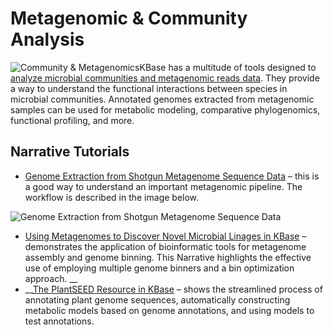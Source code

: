 # Metagenomic & Community Analysis

![Community &amp; Metagenomics](https://kbase.us/wp-content/uploads/2018/08/metagenome.png)KBase has a multitude of tools designed to [analyze microbial communities and metagenomic reads data](../../apps/analysis/metagenomics.md). They provide a way to understand the functional interactions between species in microbial communities. Annotated genomes extracted from metagenomic samples can be used for metabolic modeling, comparative phylogenomics, functional profiling, and more.

## Narrative Tutorials

* [Genome Extraction from Shotgun Metagenome Sequence Data](https://narrative.kbase.us/narrative/33233) – this is a good way to understand an important metagenomic pipeline. The workflow is described in the image below.

![Genome Extraction from Shotgun Metagenome Sequence Data](https://kbase.us/wp-content/uploads/2018/07/Fixed-Nar-Graphic.png)

* [Using Metagenomes to Discover Novel Microbial Linages in KBase](https://narrative.kbase.us/narrative/64677) –  demonstrates the application of bioinformatic tools for metagenome assembly and genome binning. This Narrative highlights the effective use of employing multiple genome binners and a bin optimization approach. __
* \_\_[The PlantSEED Resource in KBase](https://narrative.kbase.us/narrative/15250) – shows the streamlined process of annotating plant genome sequences, automatically constructing metabolic models based on genome annotations, and using models to test annotations.

